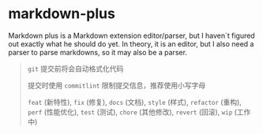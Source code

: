 # markdown-plus

Markdown plus is a Markdown extension editor/parser, but I haven`t figured out exactly what he should do yet. In theory, it is an editor, but I also need a parser to parse markdowns, so it may also be a parser.

> `git` 提交前将会自动格式化代码
>
> 提交时使用 `commitlint` 限制提交信息，推荐使用小写字母
>
> `feat` (新特性), `fix` (修复), `docs` (文档), `style` (样式), `refactor` (重构), `perf` (性能优化), `test` (测试), `chore` (其他修改), `revert` (回滚), `wip` (工作中)